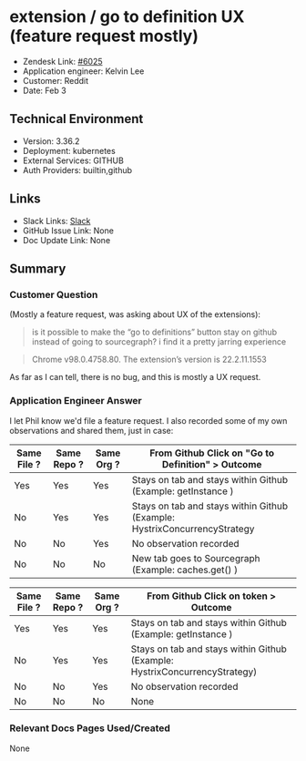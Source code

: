 
# extension / go to definition UX (feature request mostly) <!-- Ticket Title  Hint: include keywords to make it searchable -->

- Zendesk Link: [#6025](https://sourcegraph.zendesk.com/agent/tickets/6025)
- Application engineer: Kelvin Lee
- Customer: Reddit <!-- Redact if this contains personally identifying information -->
- Date: Feb 3

<!-- Data populated from integration, speak to Ben Gordon or Michael Bali if not working -->
<!-- During Internal team trial, fill missing data manually (we are waiting for all data to sync) -->

## Technical Environment
- Version: 3.36.2​
- Deployment: kubernetes
- External Services: GITHUB
- Auth Providers: builtin,github


## Links
<!-- Data for application engineer manual entry -->
- Slack Links: [Slack](https://sourcegraph.slack.com/archives/C02BJ8T258D/p1643929284436969)
- GitHub Issue Link: None
- Doc Update Link: None

## Summary
### Customer Question
(Mostly a feature request, was asking about UX of the extensions):

> is it possible to make the “go to definitions” button stay on github instead of going to sourcegraph? i find it a pretty jarring experience

> Chrome v98.0.4758.80. The extension’s version is 22.2.11.1553

As far as I can tell, there is no bug, and this is mostly a UX request.

### Application Engineer Answer
I let Phil know we'd file a feature request. I also recorded some of my own observations and shared them, just in case:


|Same File ? | Same Repo ? | Same Org ? | From Github Click on "Go to Definition" > Outcome |
|------------|-------------|------------|-------------------------------------------------|
|Yes| Yes| Yes | Stays on tab and stays within Github (Example: getInstance ) |
|No| Yes| Yes| Stays on tab and stays within Github (Example: HystrixConcurrencyStrategy |
|No|No|Yes|No observation recorded |
|No| No| No| New tab goes to Sourcegraph (Example: caches.get() ) |


|Same File ? | Same Repo ? | Same Org ? | From Github  Click on token > Outcome |
|------------|-------------|------------|-------------------------------------------------|
|Yes| Yes| Yes | Stays on tab and stays within Github (Example: getInstance ) |
|No| Yes| Yes| Stays on tab and stays within Github (Example: HystrixConcurrencyStrategy) |
|No|No|Yes|No observation recorded |
|No| No| No| None| click on token does not navigate anywhere (Example: caches.get() ) |

### Relevant Docs Pages Used/Created
None

<!-- Once complete, upload a copy to https://github.com/sourcegraph/support-tools-internal/tree/main/resolved-tickets as a .md file -->
<!-- Name the file 6025.md -->
